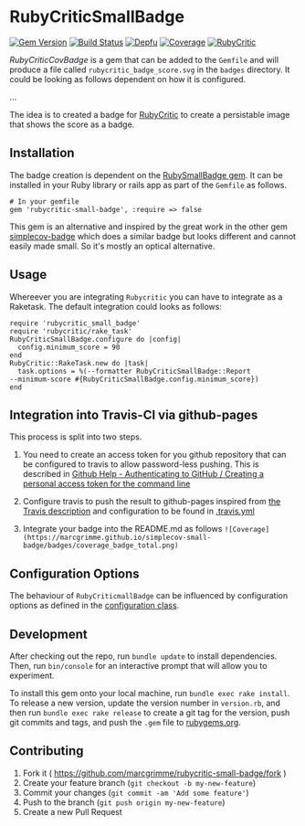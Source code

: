 # RubyCriticSmallBadge

[![Gem Version](https://badge.fury.io/rb/rubycritic-small-badge.svg)](https://badge.fury.io/rb/rubycritic-small-badge)
[![Build Status](https://api.travis-ci.org/MarcGrimme/rubycritic-small-badge.svg?branch=master)](https://secure.travis-ci.org/MarcGrimme/rubycritic-small-badge)
[![Depfu](https://badges.depfu.com/badges/48a6c1c7c649f62eede6ffa2be843180/count.svg)](https://depfu.com/github/MarcGrimme/rubycritic-small-badge?project_id=6900)
[![Coverage](https://marcgrimme.github.io/rubycritic-small-badge/badges/coverage_badge_total.svg)](https://marcgrimme.github.io/rubycritic-small-badge/coverage/index.html)
[![RubyCritic](https://marcgrimme.github.io/rubycritic-small-badge/badges/rubycritic_badge_score.svg)](https://marcgrimme.github.io/rubycritic-small-badge/tmp/rubycritic/overview.html)

*RubyCriticCovBadge* is a gem that can be added to the `Gemfile` and will produce a file called `rubycritic_badge_score.svg` in the `badges` directory.
It could be looking as follows dependent on how it is configured.

...

The idea is to created a badge for [RubyCritic](https://github.com/whitesmith/rubycritic) to create a persistable image that shows the score as a badge.

## Installation

The badge creation is dependent on the [RubySmallBadge gem](https://github.com/marcgrimme/ruby-small-badge).
It can be installed in your Ruby library or rails app as part of the `Gemfile` as follows.

```
# In your gemfile
gem 'rubycritic-small-badge', :require => false
```

This gem is an alternative and inspired by the great work in the other gem [simplecov-badge](https://github.com/matthew342/simplecov-badge) which does a similar badge but looks different and cannot easily made small. So it's mostly an optical alternative.

## Usage

Whereever you are integrating `Rubycritic` you can have to integrate as a Raketask. The default integration could looks as follows:

```Rakefile
require 'rubycritic_small_badge'
require 'rubycritic/rake_task'
RubyCriticSmallBadge.configure do |config|
  config.minimum_score = 90
end
RubyCritic::RakeTask.new do |task|
  task.options = %(--formatter RubyCriticSmallBadge::Report
--minimum-score #{RubyCriticSmallBadge.config.minimum_score})
end
```

## Integration into Travis-CI via github-pages

This process is split into two steps.

1. You need to create an access token for you github repository that can be configured to travis to allow password-less pushing. This is described in [Github Help - Authenticating to GitHub / Creating a personal access token for the command line](https://help.github.com/articles/creating-a-personal-access-token-for-the-command-line/)

2. Configure travis to push the result to github-pages inspired from [the Travis description](https://docs.travis-ci.com/user/deployment/pages/) and configuration to be found in [.travis.yml](.travis.yml)

3. Integrate your badge into the README.md as follows ``![Coverage](https://marcgrimme.github.io/simplecov-small-badge/badges/coverage_badge_total.png)``

## Configuration Options

The behaviour of `RubyCriticmallBadge` can be influenced by configuration options as defined in the [configuration class](lib/rubycritic_small_badge/configuration.rb).

## Development

After checking out the repo, run `bundle update` to install dependencies. Then, run `bin/console` for an interactive prompt that will allow you to experiment.

To install this gem onto your local machine, run `bundle exec rake install`. To release a new version, update the version number in `version.rb`, and then run `bundle exec rake release` to create a git tag for the version, push git commits and tags, and push the `.gem` file to [rubygems.org](https://rubygems.org).

## Contributing

1. Fork it ( https://github.com/marcgrimme/rubycritic-small-badge/fork )
2. Create your feature branch (`git checkout -b my-new-feature`)
3. Commit your changes (`git commit -am 'Add some feature'`)
4. Push to the branch (`git push origin my-new-feature`)
5. Create a new Pull Request
